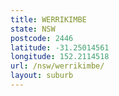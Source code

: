 ```yaml
---
title: WERRIKIMBE
state: NSW
postcode: 2446
latitude: -31.25014561
longitude: 152.2114518
url: /nsw/werrikimbe/
layout: suburb
---
```

